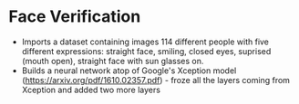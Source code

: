 # Face Verification
- Imports a dataset containing images 114 different people with five different expressions: straight face, smiling, closed eyes, suprised (mouth open), straight face with sun glasses on.
- Builds a neural network atop of Google's Xception model (https://arxiv.org/pdf/1610.02357.pdf) - froze all the layers coming from Xception and added two more layers
